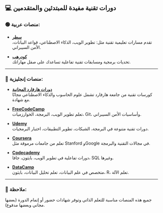 ## 💻 دورات تقنية مفيدة للمبتدئين والمتقدمين

### 🟢 منصات عربية:

- **[سطر](https://satr.codes/)**  
  تقدم مسارات تعليمية تقنية مثل: تطوير الويب، الذكاء الاصطناعي، قواعد البيانات، الأمن السيبراني.

- **[كودرهب](https://coderhub.sa/)**  
  تحديات برمجية ومسابقات تقنية تفاعلية تساعدك على صقل مهاراتك.

---

### 🔵 منصات إنجليزية:

- **[دورات هارفارد المجانية](https://elcato.sb.sa/posts/harvard-courses)**  
  كورسات تقنية من جامعة هارفارد تشمل علوم الحاسوب والذكاء الاصطناعي مجانًا مع شهادة.

- **[FreeCodeCamp](https://www.freecodecamp.org/)**  
  تعلم تطوير الويب، البرمجة، الخوارزميات، Git، وأساسيات الأمن السيبراني.

- **[Udemy](https://www.udemy.com/)**  
  دورات تقنية متنوعة في البرمجة، الشبكات، تطوير التطبيقات، اختبار البرمجيات.

- **[Coursera](https://www.coursera.org/)**  
  تعلم من جامعات مرموقة مثل Stanford وGoogle في مجالات التقنية والبرمجة.

- **[Codecademy](https://www.codecademy.com/)**  
  دورات تفاعلية في تطوير الويب، بايثون، جافا، SQL وغيرها.

- **[DataCamp](https://www.datacamp.com/)**  
  متخصص في علم البيانات، تعلم تحليل البيانات، بايثون، R، تعلم الآلة.

---

### 📌 ملاحظة:
جميع هذه المنصات مناسبة للتعلم الذاتي وتوفر شهادات حضور أو إتمام الدورة (بعضها مجاني وبعضها مدفوع).
